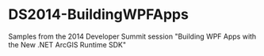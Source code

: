 DS2014-BuildingWPFApps
======================

Samples from the 2014 Developer Summit session "Building WPF Apps with the New .NET ArcGIS Runtime SDK"

